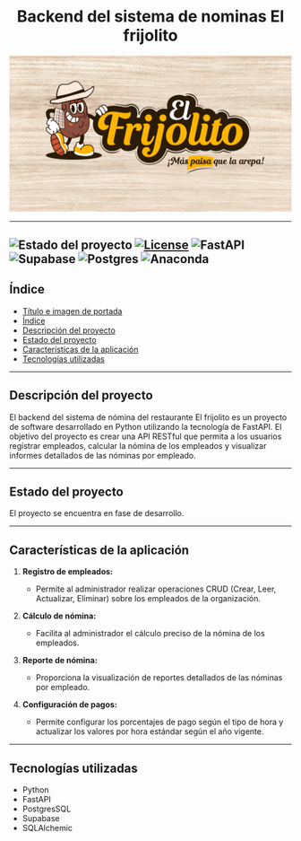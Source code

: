 # <h1 align="center">Backend del sistema de nominas El frijolito</h1>

![El frijotilo](public/el_frijolito.png)

---

![Estado del proyecto](https://img.shields.io/badge/Estado-En%20desarrollo-yellow)
[![License](https://img.shields.io/badge/License-Apache_2.0-blue.svg)](https://opensource.org/licenses/Apache-2.0)
![FastAPI](https://img.shields.io/badge/FastAPI-005571?style=for-the-badge&logo=fastapi)
![Supabase](https://img.shields.io/badge/Supabase-3ECF8E?style=for-the-badge&logo=supabase&logoColor=white)
![Postgres](https://img.shields.io/badge/postgres-%23316192.svg?style=for-the-badge&logo=postgresql&logoColor=white)
![Anaconda](https://img.shields.io/badge/Anaconda-%2344A833.svg?style=for-the-badge&logo=anaconda&logoColor=white)
---

## Índice  

* [Título e imagen de portada](#Backend-del-sistema-de-nomina-El-frijolito)
* [Índice](#índice)  
* [Descripción del proyecto](#descripción-del-proyecto)  
* [Estado del proyecto](#estado-del-proyecto)  
* [Características de la aplicación](#características-de-la-aplicación-y-demostración)
* [Tecnologías utilizadas](#tecnologías-utilizadas)

---

## Descripción del proyecto  
El backend del sistema de nómina del restaurante El frijolito es un proyecto de software desarrollado en Python utilizando la tecnología de FastAPI. El objetivo del proyecto es crear una API RESTful que permita a los usuarios registrar empleados, calcular la nómina de los empleados y visualizar informes detallados de las nóminas por empleado.

---

## Estado del proyecto  
El proyecto se encuentra en fase de desarrollo.

---

## Características de la aplicación  
1. **Registro de empleados:**  
    - Permite al administrador realizar operaciones CRUD (Crear, Leer, Actualizar, Eliminar) sobre los empleados de la organización.  

2. **Cálculo de nómina:**  
    - Facilita al administrador el cálculo preciso de la nómina de los empleados.  

3. **Reporte de nómina:**  
    - Proporciona la visualización de reportes detallados de las nóminas por empleado.  

4. **Configuración de pagos:**  
    - Permite configurar los porcentajes de pago según el tipo de hora y actualizar los valores por hora estándar según el año vigente.

---

## Tecnologías utilizadas

- Python
- FastAPI
- PostgresSQL
- Supabase
- SQLAlchemic